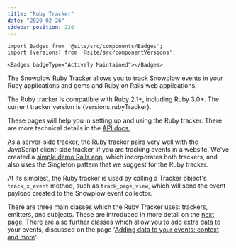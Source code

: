 ```yaml
---
title: "Ruby Tracker"
date: "2020-02-26"
sidebar_position: 220
---
```


```mdx-code-block
import Badges from '@site/src/components/Badges';
import {versions} from '@site/src/componentVersions';

<Badges badgeType="Actively Maintained"></Badges>
```

The Snowplow Ruby Tracker allows you to track Snowplow events in your Ruby applications and gems and Ruby on Rails web applications.

<p>The Ruby tracker is compatible with Ruby 2.1+, including Ruby 3.0+. The current tracker version is {versions.rubyTracker}.</p>

These pages will help you in setting up and using the Ruby tracker. There are more technical details in the [API docs.](https://snowplow.github.io/snowplow-ruby-tracker/SnowplowTracker.html)

As a server-side tracker, the Ruby tracker pairs very well with the JavaScript client-side tracker, if you are tracking events in a website. We've created a [simple demo Rails app](https://github.com/snowplow-incubator/snowplow-ruby-tracker-examples), which incorporates both trackers, and also uses the Singleton pattern that we suggest for the Ruby tracker.

At its simplest, the Ruby tracker is used by calling a Tracker object's `track_x_event` method, such as `track_page_view`, which will send the event payload created to the Snowplow event collector.

There are three main classes which the Ruby Tracker uses: trackers, emitters, and subjects. These are introduced in more detail on the [next page](/docs/collecting-data/collecting-from-own-applications/ruby-tracker/getting-started/index.md). There are also further classes which allow you to add extra data to your events, discussed on the page '[Adding data to your events: context and more](/docs/collecting-data/collecting-from-own-applications/ruby-tracker/adding-data-events/index.md)'.
